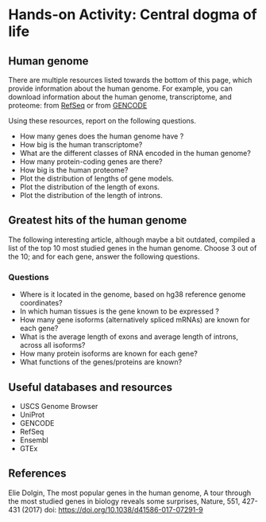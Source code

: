 # Hands-on Activity: Central dogma of life

## Human genome

There are multiple resources listed towards the bottom of this page, which provide information about the human genome.
For example, you can download information about the human genome, transcriptome, and proteome:
from [RefSeq](https://www.ncbi.nlm.nih.gov/datasets/genome/GCF_000001405.40/) or from [GENCODE](https://www.gencodegenes.org/human/)

Using these resources, report on the following questions. 

- How many genes does the human genome have ?
- How big is the human transcriptome?
- What are the different classes of RNA encoded in the human genome?
- How many protein-coding genes are there?
- How big is the human proteome?
- Plot the distribution of lengths of gene models.
- Plot the distribution of the length of exons.
- Plot the distribution of the length of introns.

## Greatest hits of the human genome
The following interesting article, although maybe a bit outdated, compiled a list of the top 10 most studied genes in the human genome. Choose 3 out of the 10; and for each gene, answer the following questions.

### Questions

- Where is it located in the genome, based on hg38 reference genome coordinates? 
- In which human tissues is the gene known to be expressed ?
- How many gene isoforms (alternatively spliced mRNAs) are known for each gene?
- What is the average length of exons and average length of introns, across all isoforms? 
- How many protein isoforms are known for each gene?
- What functions of the genes/proteins are known?

## Useful databases and resources

- USCS Genome Browser
- UniProt 
- GENCODE 
- RefSeq
- Ensembl
- GTEx

## References

Elie Dolgin, The most popular genes in the human genome, A tour through the most studied genes in biology reveals some surprises, Nature, 551, 427-431 (2017)
doi: https://doi.org/10.1038/d41586-017-07291-9